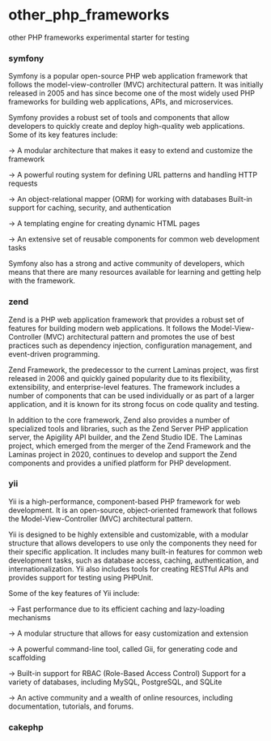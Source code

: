 # other_php_frameworks
other PHP frameworks experimental starter for testing

### symfony

Symfony is a popular open-source PHP web application framework that follows the model-view-controller (MVC) architectural pattern. It was initially released in 2005 and has since become one of the most widely used PHP frameworks for building web applications, APIs, and microservices.

Symfony provides a robust set of tools and components that allow developers to quickly create and deploy high-quality web applications. Some of its key features include:

-> A modular architecture that makes it easy to extend and customize the framework

-> A powerful routing system for defining URL patterns and handling HTTP requests

-> An object-relational mapper (ORM) for working with databases
Built-in support for caching, security, and authentication

-> A templating engine for creating dynamic HTML pages

-> An extensive set of reusable components for common web development tasks

Symfony also has a strong and active community of developers, which means that there are many resources available for learning and getting help with the framework.


### zend

Zend is a PHP web application framework that provides a robust set of features for building modern web applications. It follows the Model-View-Controller (MVC) architectural pattern and promotes the use of best practices such as dependency injection, configuration management, and event-driven programming.

Zend Framework, the predecessor to the current Laminas project, was first released in 2006 and quickly gained popularity due to its flexibility, extensibility, and enterprise-level features. The framework includes a number of components that can be used individually or as part of a larger application, and it is known for its strong focus on code quality and testing.

In addition to the core framework, Zend also provides a number of specialized tools and libraries, such as the Zend Server PHP application server, the Apigility API builder, and the Zend Studio IDE. The Laminas project, which emerged from the merger of the Zend Framework and the Laminas project in 2020, continues to develop and support the Zend components and provides a unified platform for PHP development.

### yii

Yii is a high-performance, component-based PHP framework for web development. It is an open-source, object-oriented framework that follows the Model-View-Controller (MVC) architectural pattern.

Yii is designed to be highly extensible and customizable, with a modular structure that allows developers to use only the components they need for their specific application. It includes many built-in features for common web development tasks, such as database access, caching, authentication, and internationalization. Yii also includes tools for creating RESTful APIs and provides support for testing using PHPUnit.

Some of the key features of Yii include:

-> Fast performance due to its efficient caching and lazy-loading mechanisms

-> A modular structure that allows for easy customization and extension

-> A powerful command-line tool, called Gii, for generating code and scaffolding

-> Built-in support for RBAC (Role-Based Access Control)
Support for a variety of databases, including MySQL, PostgreSQL, and SQLite

-> An active community and a wealth of online resources, including documentation, tutorials, and forums.

### cakephp

